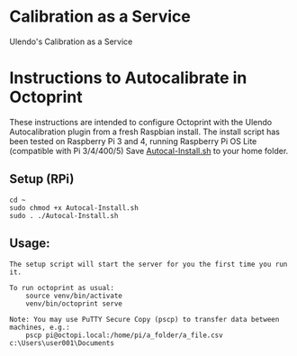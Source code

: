 # Calibration as a Service

Ulendo's Calibration as a Service

# Instructions to Autocalibrate in Octoprint

These instructions are intended to configure Octoprint with the Ulendo Autocalibration plugin from a fresh Raspbian install. 
The install script has been tested on Raspberry Pi 3 and 4, running Raspberry Pi OS Lite (compatible with Pi 3/4/400/5)
Save [Autocal-Install.sh](https://github.com/S2AUlendo/UlendoCaaS/blob/main/Autocal-Install.sh) to your home folder.

## Setup (RPi)

	cd ~
	sudo chmod +x Autocal-Install.sh
	sudo . ./Autocal-Install.sh

## Usage:
	The setup script will start the server for you the first time you run it. 

	To run octoprint as usual:
		source venv/bin/activate
		venv/bin/octoprint serve
		
	Note: You may use PuTTY Secure Copy (pscp) to transfer data between machines, e.g.:
		pscp pi@octopi.local:/home/pi/a_folder/a_file.csv c:\Users\user001\Documents
